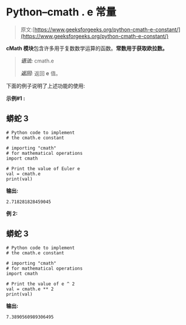 # Python–cmath . e 常量

> 原文:[https://www.geeksforgeeks.org/python-cmath-e-constant/](https://www.geeksforgeeks.org/python-cmath-e-constant/)

**cMath 模块**包含许多用于复数数学运算的函数。**常数用于获取欧拉数。**

> ***语法:*** cmath.e
> 
> ***返回:*** 返回 **e** 值。

下面的例子说明了上述功能的使用:

**示例#1 :**

## 蟒蛇 3

```
# Python code to implement
# the cmath.e constant

# importing "cmath"
# for mathematical operations  
import cmath 

# Print the value of Euler e 
val = cmath.e 
print(val)
```

**输出:**

```
2.718281828459045

```

**例 2:**

## 蟒蛇 3

```
# Python code to implement
# the cmath.e constant

# importing "cmath"
# for mathematical operations  
import cmath 

# Print the value of e ^ 2
val = cmath.e ** 2
print(val)
```

**输出:**

```
7.3890560989306495

```